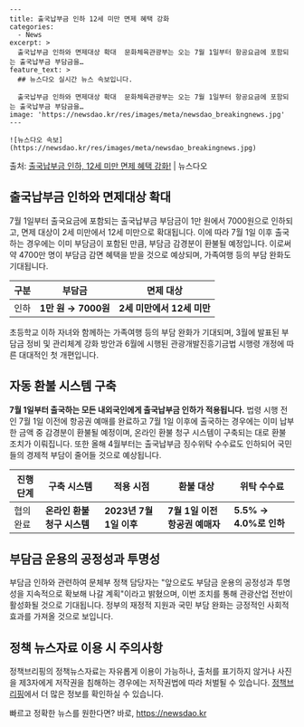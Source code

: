     ---
    title: 출국납부금 인하 12세 미만 면제 혜택 강화
    categories:
      - News
    excerpt: >
      출국납부금 인하와 면제대상 확대  문화체육관광부는 오는 7월 1일부터 항공요금에 포함되는 출국납부금 부담금을…
    feature_text: >
      ## 뉴스다오 실시간 뉴스 속보입니다.
    
      출국납부금 인하와 면제대상 확대  문화체육관광부는 오는 7월 1일부터 항공요금에 포함되는 출국납부금 부담금을…
    image: 'https://newsdao.kr/res/images/meta/newsdao_breakingnews.jpg'
    ---
    
    ![뉴스다오 속보](https://newsdao.kr/res/images/meta/newsdao_breakingnews.jpg)

<p>출처: <a href="https://newsdao.kr/4509" rel="dofollow">출국납부금 인하, 12세 미만 면제 혜택 강화!</a> | 뉴스다오</p>

<h2 data-ke-size="size26">출국납부금 인하와 면제대상 확대</h2>
<p data-ke-size="size16">7월 1일부터 출국요금에 포함되는 출국납부금 부담금이 1만 원에서 7000원으로 인하되고, 면제 대상이 2세 미만에서 12세 미만으로 확대됩니다. 이에 따라 7월 1일 이후 출국하는 경우에는 이미 부담금이 포함된 만큼, 부담금 감경분이 환불될 예정입니다. 이로써 약 4700만 명이 부담금 감면 혜택을 받을 것으로 예상되며, 가족여행 등의 부담 완화도 기대됩니다.</p>
<table>
<thead>
<tr>
<th>구분</th>
<th>부담금</th>
<th>면제 대상</th>
</tr>
</thead>
<tbody>
<tr>
<td>인하</td>
<td><b>1만 원 → 7000원</b></td>
<td><b>2세 미만에서 12세 미만</b></td>
</tr>
</tbody>
</table>
<p data-ke-size="size16">초등학교 이하 자녀와 함께하는 가족여행 등의 부담 완화가 기대되며, 3월에 발표된 부담금 정비 및 관리체계 강화 방안과 6월에 시행된 관광개발진흥기금법 시행령 개정에 따른 대대적인 첫 개편입니다.</p>

<h2 data-ke-size="size26">자동 환불 시스템 구축</h2>
<p data-ke-size="size16"><b>7월 1일부터 출국하는 모든 내외국인에게 출국납부금 인하가 적용됩니다.</b> 법령 시행 전인 7월 1일 이전에 항공권 예매를 완료하고 7월 1일 이후에 출국하는 경우에는 이미 납부한 금액 중 감경분이 환불될 예정이며, 온라인 환불 청구 시스템이 구축되는 대로 환불 조치가 이뤄집니다. 또한 올해 4월부터는 출국납부금 징수위탁 수수료도 인하되어 국민들의 경제적 부담이 줄어들 것으로 예상됩니다.</p>
<table>
<thead>
<tr>
<th>진행 단계</th>
<th>구축 시스템</th>
<th>적용 시점</th>
<th>환불 대상</th>
<th>위탁 수수료</th>
</tr>
</thead>
<tbody>
<tr>
<td>협의 완료</td>
<td><b>온라인 환불 청구 시스템</b></td>
<td><b>2023년 7월 1일 이후</b></td>
<td><b>7월 1일 이전 항공권 예매자</b></td>
<td><b>5.5% → 4.0%로 인하</b></td>
</tr>
</tbody>
</table>

<h2 data-ke-size="size26">부담금 운용의 공정성과 투명성</h2>
<p data-ke-size="size16">부담금 인하와 관련하여 문체부 정책 담당자는 "앞으로도 부담금 운용의 공정성과 투명성을 지속적으로 확보해 나갈 계획"이라고 밝혔으며, 이번 조치를 통해 관광산업 전반이 활성화될 것으로 기대됩니다. 정부의 재정적 지원과 국민 부담 완화는 긍정적인 사회적 효과를 가져올 것으로 보입니다.</p>

<h2 data-ke-size="size26">정책 뉴스자료 이용 시 주의사항</h2>
<p data-ke-size="size16">정책브리핑의 정책뉴스자료는 자유롭게 이용이 가능하나, 출처를 표기하지 않거나 사진을 제3자에게 저작권을 침해하는 경우에는 저작권법에 따라 처벌될 수 있습니다. <a href="https://https://www.korea.kr/">정책브리핑</a>에서 더 많은 정보를 확인하실 수 있습니다.</p>
<p data-ke-size="size16"></p> 

빠르고 정확한 뉴스를 원한다면? 바로, <a href="https://newsdao.kr" rel="dofollow">https://newsdao.kr</a>


    
